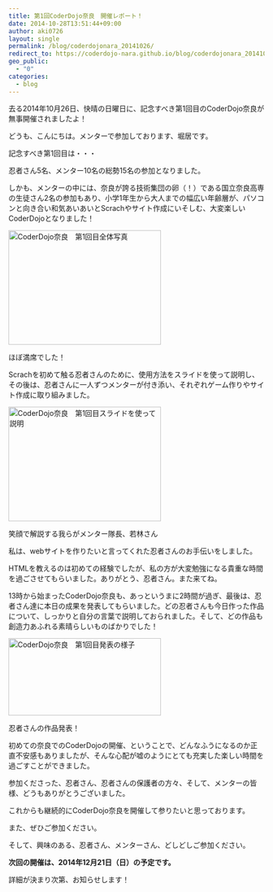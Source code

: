 ```yaml
---
title: 第1回CoderDojo奈良　開催レポート！
date: 2014-10-28T13:51:44+09:00
author: aki0726
layout: single
permalink: /blog/coderdojonara_20141026/
redirect_to: https://coderdojo-nara.github.io/blog/coderdojonara_20141026/
geo_public:
  - "0"
categories:
  - blog
---
```

去る2014年10月26日、快晴の日曜日に、記念すべき第1回目のCoderDojo奈良が無事開催されましたよ！

どうも、こんにちは。メンターで参加しております、堀居です。

記念すべき第1回目は・・・

忍者さん5名、メンター10名の総勢15名の参加となりました。

しかも、メンターの中には、奈良が誇る技術集団の卵（！）である国立奈良高専の生徒さん2名の参加もあり、小学1年生から大人までの幅広い年齢層が、パソコンと向き合い和気あいあいとScrachやサイト作成にいそしむ、大変楽しいCoderDojoとなりました！

[<img src="/images/2014/10/e58699e79c9f-2014-10-26-13-03-02.jpg" alt="CoderDojo奈良　第1回目全体写真" width="300" height="225"  />](/images/2014/10/e58699e79c9f-2014-10-26-13-03-02.jpg)
  
ほぼ満席でした！ 

Scrachを初めて触る忍者さんのために、使用方法をスライドを使って説明し、その後は、忍者さんに一人ずつメンターが付き添い、それぞれゲーム作りやサイト作成に取り組みました。

[<img src="/images/2014/10/e58699e79c9f-2014-10-26-13-43-42.jpg" alt="CoderDojo奈良　第1回目スライドを使って説明" width="300" height="225" />](/images/2014/10/e58699e79c9f-2014-10-26-13-43-42.jpg)
  
笑顔で解説する我らがメンター隊長、若林さん 

私は、webサイトを作りたいと言ってくれた忍者さんのお手伝いをしました。
  
HTMLを教えるのは初めての経験でしたが、私の方が大変勉強になる貴重な時間を過ごさせてもらいました。ありがとう、忍者さん。また来てね。

13時から始まったCoderDojo奈良も、あっというまに2時間が過ぎ、最後は、忍者さん達に本日の成果を発表してもらいました。どの忍者さんも今日作った作品について、しっかりと自分の言葉で説明しておられました。そして、どの作品も創造力あふれる素晴らしいものばかりでした！

[<img src="/images/2014/10/e382ade383a3e38397e38381e383a3.jpg" alt="CoderDojo奈良　第1回目発表の様子" width="300" height="152" />](/images/2014/10/e382ade383a3e38397e38381e383a3.jpg)
  
忍者さんの作品発表！ 

初めての奈良でのCoderDojoの開催、ということで、どんなふうになるのか正直不安感もありましたが、そんな心配が嘘のようにとても充実した楽しい時間を過ごすことができました。
  
参加くださった、忍者さん、忍者さんの保護者の方々、そして、メンターの皆様、どうもありがとうございました。

これからも継続的にCoderDojo奈良を開催して参りたいと思っております。
  
また、ぜひご参加ください。

そして、興味のある、忍者さん、メンターさん、どしどしご参加ください。

**次回の開催は、2014年12月21日（日）の予定です。**
  
詳細が決まり次第、お知らせします！